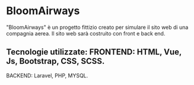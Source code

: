 # BloomAirways  

"BloomAirways" è un progetto fittizio creato per simulare il sito web di una compagnia aerea. 
Il sito web sarà costruito con front e back end.   

## Tecnologie utilizzate: FRONTEND: HTML, Vue, Js, Bootstrap, CSS, SCSS. 
BACKEND: Laravel, PHP, MYSQL.

